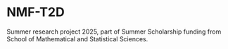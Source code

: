 # NMF-T2D
Summer research project 2025, part of Summer Scholarship funding from School of Mathematical and Statistical Sciences. 
